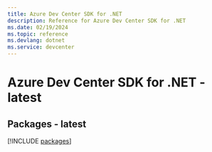 ```yaml
---
title: Azure Dev Center SDK for .NET
description: Reference for Azure Dev Center SDK for .NET
ms.date: 02/19/2024
ms.topic: reference
ms.devlang: dotnet
ms.service: devcenter
---
```

# Azure Dev Center SDK for .NET - latest
## Packages - latest
[!INCLUDE [packages](dev-center-index.md)]
